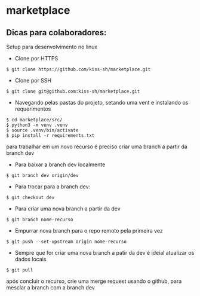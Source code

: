 marketplace
===========

Dicas para colaboradores:
-------------------------
Setup para desenvolvimento no linux

* Clone por HTTPS
```console
$ git clone https://github.com/kiss-sh/marketplace.git
```
* Clone por SSH
```console
$ git clone git@github.com:kiss-sh/marketplace.git
```
* Navegando pelas pastas do projeto, setando uma vent e instalando os requerimentos
```console
$ cd marketplace/src/
$ python3 -m venv .venv
$ source .venv/bin/activate
$ pip install -r requirements.txt
```
para trabalhar em um novo recurso é preciso criar uma branch a partir da branch dev

* Para baixar a branch dev localmente
```console
$ git branch dev origin/dev
```

* Para trocar para a branch dev:
```console
$ git checkout dev
```

* Para criar uma nova branch a partir da dev
```console
$ git branch nome-recurso
```

* Empurrar nova branch para o repo remoto pela primeira vez
```console
$ git push --set-upstream origin nome-recurso
```

* Sempre que for criar uma nova branch a patir da dev é ideial atualizar os dados locais
```console
$ git pull
```

após concluir o recurso, crie uma merge request usando o github, para mesclar a branch com a branch dev
